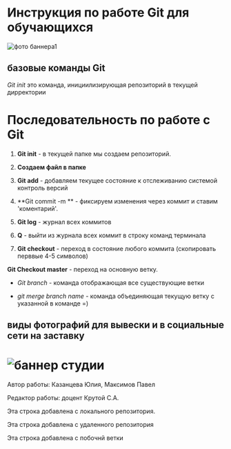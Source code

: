 
# Инструкция по работе Git для обучающихся


![фото баннера1](Dpsp2.jpg)

## базовые команды Git

*Git init* это команда, инициилизирующая репозиторий в текущей дирректории

# Последовательность по работе с Git

1. **Git init** - в текущей папке мы создаем репозиторий. 

2. **Создаем файл в папке**

3. **Git add** - добавляем текущее состояние к отслеживанию системой контроль версий

4. **Git commit -m ** - фиксируем изменения через коммит и ставим 'коментарий'.

5. **Git log** - журнал всех коммитов

6. **Q** - выйти из журнала всех коммит в строку команд терминала

7. **Git checkout** - переход в состояние любого коммита (скопировать перввые 4-5 символов)

**Git Checkout master** - переход на основную ветку.

* *Git branch* - команда отображающая все существующие ветки


* *git merge branch name* - команда объединяющая текущую ветку с указанной в команде =)

## виды фотографий для вывески и в социальные сети на заставку


![баннер студии](Banner.jpg)
=======

Автор работы: Казанцева Юлия, Максимов Павел

Редактор работы: доцент Крутой С.А.

Эта строка добавлена с локального репозитория.

Эта строка добавлена с удаленного репозитория

Эта строка добавлена с побочнй ветки

